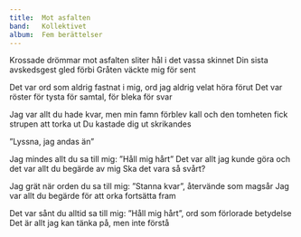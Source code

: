 ```yaml
---
title:  Mot asfalten
band:   Kollektivet
album:  Fem berättelser
---
```


Krossade drömmar mot asfalten
sliter hål i det vassa skinnet
Din sista avskedsgest gled förbi
Gråten väckte mig för sent

Det var ord som aldrig fastnat i mig,
ord jag aldrig velat höra förut
Det var röster för tysta för samtal,
för bleka för svar

Jag var allt du hade kvar,
men min famn förblev kall
och den tomheten fick strupen att torka ut
Du kastade dig ut skrikandes

”Lyssna, jag andas än”

Jag mindes allt du sa till mig:
”Håll mig hårt”
Det var allt jag kunde göra
och det var allt du begärde av mig
Ska det vara så svårt?

Jag grät när orden du sa till mig:
”Stanna kvar”,
återvände som magsår
Jag var allt du begärde för att
orka fortsätta fram

Det var sånt du alltid sa till mig:
”Håll mig hårt”,
ord som förlorade betydelse
Det är allt jag kan tänka på,
men inte förstå